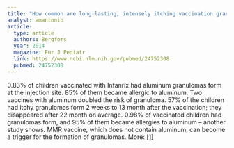 ```yaml
---
title: "How common are long-lasting, intensely itching vaccination granulomas and contact allergy to aluminium induced by currently used pediatric vaccines? A prospective cohort study"
analyst: amantonio
article:
  type: article
  authors: Bergfors
  year: 2014
  magazine: Eur J Pediatr
  link: https://www.ncbi.nlm.nih.gov/pubmed/24752308
  pubmed: 24752308
---
```


0.83% of children vaccinated with Infanrix had aluminum granulomas form at the injection site. 85% of them became allergic to aluminum. Two vaccines with aluminum doubled the risk of granuloma.
57% of the children had itchy granulomas form 2 weeks to 13 month after the vaccination; they disappeared after 22 month on average.
0.98% of vaccinated children had granulomas form, and 95% of them became allergies to aluminum – another study shows.
MMR vaccine, which does not contain aluminum, can become a trigger for the formation of granulomas. More: [[1]](https://www.ncbi.nlm.nih.gov/pubmed/24736873)
